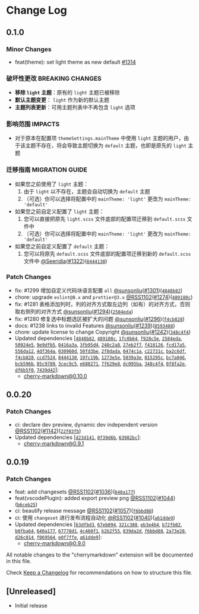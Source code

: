 # Change Log

## 0.1.0

### Minor Changes

- feat(theme): set light theme as new default [#1314](https://github.com/Tencent/cherry-markdown/issues/1314)

### 破坏性更改 BREAKING CHANGES

- **移除 `light` 主题**：原有的 `light` 主题已被移除
- **默认主题变更**： `light` 作为新的默认主题
- **主题列表更新**：可用主题列表中不再包含 `light` 选项

### 影响范围 IMPACTS

- 对于原本在配置项 `themeSettings.mainTheme` 中使用 `light` 主题的用户，由于该主题不存在，将会导致主题切换为 `default` 主题，也即是原先的 `light` 主题

### 迁移指南 MIGRATION GUIDE

- 如果您之前使用了 `light` 主题：
  1. 由于 `light` 以不存在，主题会自动切换为 `default` 主题
  2. （可选）你可以选择将配置中的 `mainTheme: 'light'` 更改为 `mainTheme: 'default'`
- 如果您之前自定义配置了 `light` 主题：
  1. 您可以直接把原先 `light.scss` 文件底部的配置项迁移到 `default.scss` 文件中
  2. （可选）你可以选择将配置中的 `mainTheme: 'light'` 更改为 `mainTheme: 'default'`
- 如果您之前自定义配置了 `default` 主题：
  1. 您可以将原先 `default.scss` 文件底部的配置项迁移到新的 `default.scss` 文件中 [@Seeridia](https://github.com/Seeridia)([#1322](https://github.com/Tencent/cherry-markdown/pull/1322))([`8444130`](https://github.com/Tencent/cherry-markdown/commit/84441304159cdb3458c7a89cf872297e316c7cb0))

### Patch Changes

- fix: #1299 增加自定义代码块语言配置 `all` [@sunsonliu](https://github.com/sunsonliu)([#1301](https://github.com/Tencent/cherry-markdown/pull/1301))([`4848b82`](https://github.com/Tencent/cherry-markdown/commit/4848b82f0af5da07ff58fab7b4eb80fa82d2a9d0))
- chore: upgrade `eslint@8.x` and `prettier@3.x` [@RSS1102](https://github.com/RSS1102)([#1274](https://github.com/Tencent/cherry-markdown/pull/1274))([`489180c`](https://github.com/Tencent/cherry-markdown/commit/489180cbafa15cca368efc0a60450fd33b352bdd))
- fix: #1281 表格添加列时，列的对齐方式取左边列（如有）的对齐方式，否则取右侧列的对齐方式 [@sunsonliu](https://github.com/sunsonliu)([#1294](https://github.com/Tencent/cherry-markdown/pull/1294))([`2584eda`](https://github.com/Tencent/cherry-markdown/commit/2584eda7e4749654815774d7da113a594c7495e0))
- fix: #1280 修复选中标题选区被扩大的问题 [@sunsonliu](https://github.com/sunsonliu)([#1296](https://github.com/Tencent/cherry-markdown/pull/1296))([`f4cb828`](https://github.com/Tencent/cherry-markdown/commit/f4cb828dbf60506c36877e40bd9306b107aed7b3))
- docs: #1238 links to invalid Features [@sunsonliu](https://github.com/sunsonliu)([#1239](https://github.com/Tencent/cherry-markdown/pull/1239))([`8593488`](https://github.com/Tencent/cherry-markdown/commit/859348806d1ad2635ed0f4e8551ab5344a745406))
- chore: update license to change Copyright [@sunsonliu](https://github.com/sunsonliu)([#1242](https://github.com/Tencent/cherry-markdown/pull/1242))([`348c4f4`](https://github.com/Tencent/cherry-markdown/commit/348c4f4138ff3d9fe784be693534f38ea99f3ea3))
- Updated dependencies [[`4848b82`](https://github.com/Tencent/cherry-markdown/commit/4848b82f0af5da07ff58fab7b4eb80fa82d2a9d0), [`489180c`](https://github.com/Tencent/cherry-markdown/commit/489180cbafa15cca368efc0a60450fd33b352bdd), [`1fc0b64`](https://github.com/Tencent/cherry-markdown/commit/1fc0b649339795323a72617dc72c198a4d90f92d), [`f928c5e`](https://github.com/Tencent/cherry-markdown/commit/f928c5e2d848d4690f3e6f2912e74a4da35e89cf), [`2584eda`](https://github.com/Tencent/cherry-markdown/commit/2584eda7e4749654815774d7da113a594c7495e0), [`50924e5`](https://github.com/Tencent/cherry-markdown/commit/50924e5c2705608565ad3f2b974a6a51ea855b97), [`9e9dfb5`](https://github.com/Tencent/cherry-markdown/commit/9e9dfb53df4040124f5814c6913af329a9830d69), [`0416a3a`](https://github.com/Tencent/cherry-markdown/commit/0416a3a87798c83cb612c768148f0b6f46668a27), [`3fb95d4`](https://github.com/Tencent/cherry-markdown/commit/3fb95d49790a3adb4eea35f1f9c9d14afd45ee8f), [`240c2a8`](https://github.com/Tencent/cherry-markdown/commit/240c2a83815165be37ddba509199a7af9c5276b1), [`27eb2f7`](https://github.com/Tencent/cherry-markdown/commit/27eb2f7db18e51c5545c08cc4364fe2ad61bea14), [`f418126`](https://github.com/Tencent/cherry-markdown/commit/f4181265e2596cf253d5fb8268f962f350080d01), [`fcd17a5`](https://github.com/Tencent/cherry-markdown/commit/fcd17a58286e1f9da21da4b252c4764856015615), [`556da12`](https://github.com/Tencent/cherry-markdown/commit/556da127e91492ca077b1169da7f5261fe50d36e), [`4df364a`](https://github.com/Tencent/cherry-markdown/commit/4df364a5ad0cff30841f8a52b25d7c886de80e43), [`030960d`](https://github.com/Tencent/cherry-markdown/commit/030960dca8b07658f5bef01b217e8b20195f5c3a), [`50fd3be`](https://github.com/Tencent/cherry-markdown/commit/50fd3be213405414308f87fdd76821d36db59e0a), [`2f8dada`](https://github.com/Tencent/cherry-markdown/commit/2f8dada195789110f7560af0a70c0a1dcd27d64c), [`0474c1a`](https://github.com/Tencent/cherry-markdown/commit/0474c1a8d2d170fd6c69bd55119ade907a73392a), [`c22731c`](https://github.com/Tencent/cherry-markdown/commit/c22731cf21a4805e356bbccd217f4b5ff5b28409), [`ba2c6df`](https://github.com/Tencent/cherry-markdown/commit/ba2c6df0715498b9e2a60a5ea067e0b988f77080), [`f4cb828`](https://github.com/Tencent/cherry-markdown/commit/f4cb828dbf60506c36877e40bd9306b107aed7b3), [`ccd7524`](https://github.com/Tencent/cherry-markdown/commit/ccd7524f1f549c62de86fc54a4d3142dd6e20ccb), [`8444130`](https://github.com/Tencent/cherry-markdown/commit/84441304159cdb3458c7a89cf872297e316c7cb0), [`19fc19b`](https://github.com/Tencent/cherry-markdown/commit/19fc19b9c8cf7095bb6542b901c2465a8ef6405e), [`1273e5e`](https://github.com/Tencent/cherry-markdown/commit/1273e5ea8e8c3d819950f4e84c6929acb0e4b764), [`5039a3e`](https://github.com/Tencent/cherry-markdown/commit/5039a3edc16d143d8dbb53fd63ae88d7b2bacec2), [`015295c`](https://github.com/Tencent/cherry-markdown/commit/015295cfa53ab81f40f0665a6fc65b42fdc5fc4b), [`bc7a046`](https://github.com/Tencent/cherry-markdown/commit/bc7a0469e1cd38257084f356d2434ac3e3b394fb), [`bcb596b`](https://github.com/Tencent/cherry-markdown/commit/bcb596b056cfb8dddb9d5e826d2cd6a1b181973b), [`85c9789`](https://github.com/Tencent/cherry-markdown/commit/85c9789b0ad4af0d0748c5e91199fc00384f7f36), [`3cec9c5`](https://github.com/Tencent/cherry-markdown/commit/3cec9c51cd8ddc09a88b476687866bbed2138be0), [`e688271`](https://github.com/Tencent/cherry-markdown/commit/e688271ddcd9678dcf561407579ed3e1b4629421), [`7f629e8`](https://github.com/Tencent/cherry-markdown/commit/7f629e816d1086ef2be47b1f5aa4734e02a60897), [`dc095ba`](https://github.com/Tencent/cherry-markdown/commit/dc095ba8930cffaf5993794fea61fcf43ad6d956), [`348c4f4`](https://github.com/Tencent/cherry-markdown/commit/348c4f4138ff3d9fe784be693534f38ea99f3ea3), [`0f8fa2e`](https://github.com/Tencent/cherry-markdown/commit/0f8fa2e590b1f4f5a5a6402e2dfd398a0384d379), [`df6b5f0`](https://github.com/Tencent/cherry-markdown/commit/df6b5f097817bff4a0526e32e76a4c368b4899cd), [`7439d42`](https://github.com/Tencent/cherry-markdown/commit/7439d42827c324a51c03ff84f15c4b13e30436f8)]:
  - cherry-markdown@0.10.0

## 0.0.20

### Patch Changes

- ci: declare dev preview, dynamic dev independent version [@RSS1102](https://github.com/RSS1102)([#1142](https://github.com/Tencent/cherry-markdown/pull/1142))([`22f03fb`](https://github.com/Tencent/cherry-markdown/commit/22f03fbe318b00829e1baebd94d7019f7fe5f2e9))
- Updated dependencies [[`d23d141`](https://github.com/Tencent/cherry-markdown/commit/d23d14101114925ef7b2a5f341120ed41c53bc73), [`0f39d6b`](https://github.com/Tencent/cherry-markdown/commit/0f39d6b00217c6f0181d99251f36e2dc9a93982b), [`63982bc`](https://github.com/Tencent/cherry-markdown/commit/63982bce5cb16871f1d7f9103648f1e99d8ab945)]:
  - cherry-markdown@0.9.1

## 0.0.19

### Patch Changes

- feat: add changesets [@RSS1102](https://github.com/RSS1102)([#1036](https://github.com/Tencent/cherry-markdown/pull/1036))([`640a177`](https://github.com/Tencent/cherry-markdown/commit/640a17716fa69fa2ffdb8fe5f684c2db831072b0))
- feat(vscodePlugin): added export preview png [@RSS1102](https://github.com/RSS1102)([#1044](https://github.com/Tencent/cherry-markdown/pull/1044))([`b6ceb25`](https://github.com/Tencent/cherry-markdown/commit/b6ceb255058bd6af705aebc321d82f1062f7fcce))
- ci: beautify release message [@RSS1102](https://github.com/RSS1102)([#1057](https://github.com/Tencent/cherry-markdown/pull/1057))([`f6bbd88`](https://github.com/Tencent/cherry-markdown/commit/f6bbd88a630be70f1a22a3d2e909ad591df290fc))
- ci: 使用 `changeset` 进行发布流程自动化 [@RSS1102](https://github.com/RSS1102)([#1040](https://github.com/Tencent/cherry-markdown/pull/1040))([`a61dde9`](https://github.com/Tencent/cherry-markdown/commit/a61dde968649ea42622f9016e59a75fbccb5d816))
- Updated dependencies [[`63dfbd3`](https://github.com/Tencent/cherry-markdown/commit/63dfbd3c48d9f86b34a7fa52d934433df137dfe2), [`67eb094`](https://github.com/Tencent/cherry-markdown/commit/67eb094a389d8620246db5c116bafc90299d4c9f), [`321c388`](https://github.com/Tencent/cherry-markdown/commit/321c388f0f52f096a2eb8b19238a214925744176), [`eb3e4b4`](https://github.com/Tencent/cherry-markdown/commit/eb3e4b47811cc342d310bd62ee7f9089709b9b61), [`b72fb02`](https://github.com/Tencent/cherry-markdown/commit/b72fb02a4c8fca988d142eedc11798353ce93e46), [`b0fba64`](https://github.com/Tencent/cherry-markdown/commit/b0fba640a1453b7543149ea83bb7adeea6648e5a), [`640a177`](https://github.com/Tencent/cherry-markdown/commit/640a17716fa69fa2ffdb8fe5f684c2db831072b0), [`67778d1`](https://github.com/Tencent/cherry-markdown/commit/67778d1e8b9f5f65c0d99b46fe4f90208204a2ab), [`4c460f1`](https://github.com/Tencent/cherry-markdown/commit/4c460f1e12e410ae322ee0f5cedbbee30f0660a6), [`b2b2f55`](https://github.com/Tencent/cherry-markdown/commit/b2b2f555831328b368af37d9358ca0a7e0d37dd1), [`839da2d`](https://github.com/Tencent/cherry-markdown/commit/839da2dd32deb8b77e32bc69eb9bca1ba8620a9d), [`f6bbd88`](https://github.com/Tencent/cherry-markdown/commit/f6bbd88a630be70f1a22a3d2e909ad591df290fc), [`2a73e28`](https://github.com/Tencent/cherry-markdown/commit/2a73e281f2a76feac999a01411852ee97ca5934a), [`d26c814`](https://github.com/Tencent/cherry-markdown/commit/d26c814cfe9c4644140c5934f8f17eb79250cb81), [`f069564`](https://github.com/Tencent/cherry-markdown/commit/f0695648508352226f4e7a40d39e0766989dfc10), [`e0f7ffe`](https://github.com/Tencent/cherry-markdown/commit/e0f7ffe4a720af580d9808280d27e533cf864a57), [`a61dde9`](https://github.com/Tencent/cherry-markdown/commit/a61dde968649ea42622f9016e59a75fbccb5d816)]:
  - cherry-markdown@0.9.0

All notable changes to the "cherrymarkdown" extension will be documented in this file.

Check [Keep a Changelog](http://keepachangelog.com/) for recommendations on how to structure this file.

## [Unreleased]

- Initial release
